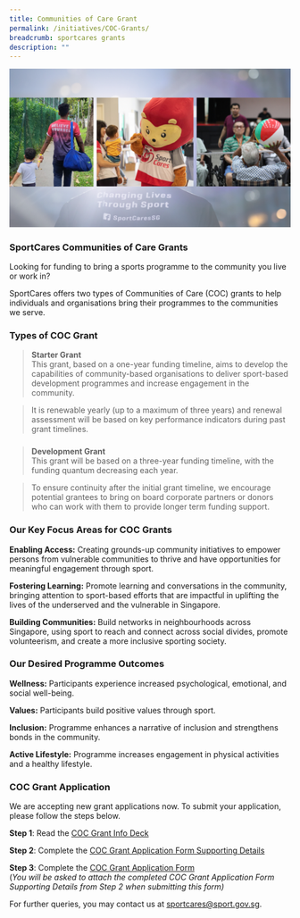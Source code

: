 ```yaml
---
title: Communities of Care Grant
permalink: /initiatives/COC-Grants/
breadcrumb: sportcares grants
description: ""
---
```

![](/images/26952937-3300-494A-8AB4-CD414CD75B83.png)

### SportCares Communities of Care Grants

Looking for funding to bring a sports programme to the community you live or work in? 

SportCares offers two types of Communities of Care (COC) grants to help individuals and organisations bring their programmes to the communities we serve. 

### Types of COC Grant


>__Starter Grant__  
This grant, based on a one-year funding timeline, aims to develop the capabilities of community-based organisations to deliver sport-based development programmes and increase engagement in the community.               

>It is renewable yearly (up to a maximum of three years) and renewal assessment will be based on key performance indicators during past grant timelines. 


###

>__Development Grant__                                                                                                       
>This grant will be based on a three-year funding timeline, with the funding quantum decreasing each year.  

> To ensure continuity after the initial grant timeline, we encourage potential grantees to bring on board corporate partners or donors who can work with them to provide longer term funding support.

###

### Our Key Focus Areas for COC Grants                                              

__Enabling Access:__ Creating grounds-up community initiatives to empower persons from vulnerable communities to thrive and have opportunities for meaningful engagement through sport.

__Fostering Learning:__ Promote learning and conversations in the community, bringing attention to sport-based efforts that are impactful in uplifting the lives of the underserved and the vulnerable in Singapore.

__Building Communities:__ Build networks in neighbourhoods across Singapore, using sport to reach and connect across social divides, promote volunteerism, and create a more inclusive sporting society.

### Our Desired Programme Outcomes                                  
__Wellness:__ Participants experience increased psychological, emotional, and social well-being. 

__Values:__ Participants build positive values through sport. 

__Inclusion:__ Programme enhances a narrative of inclusion and strengthens bonds in the community. 

__Active Lifestyle:__ Programme increases engagement in physical activities and a healthy lifestyle. 



### COC Grant Application

We are accepting new grant applications now. To submit your application, please follow the steps below. 

__Step 1__: Read the [COC Grant Info Deck]() 

__Step 2__: Complete the [COC Grant Application Form Supporting Details](https://docs.google.com/file/d/1VDp1ChXkNobO9OG0WosXil2wtwYqvAq9/edit?usp=docslist_api&filetype=msword)

__Step 3__: Complete the [COC Grant Application Form](https://form.gov.sg/61e14d9b80623800132494fd )  
(*You will be asked to attach  the completed COC Grant Application Form Supporting Details from Step 2 when submitting this form)*

For further queries, you may contact us at <sportcares@sport.gov.sg>.